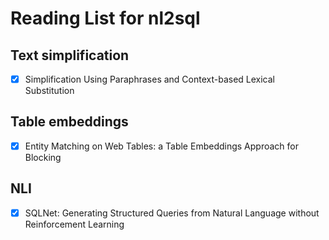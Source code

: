 # Reading List for nl2sql

## Text simplification
- [x] Simplification Using Paraphrases and Context-based Lexical Substitution

## Table embeddings
- [x] Entity Matching on Web Tables: a Table Embeddings Approach for Blocking

## NLI 
- [x] SQLNet: Generating Structured Queries from Natural Language without Reinforcement Learning

